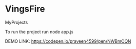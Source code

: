 # VingsFire
MyProjects

To run the project run node app.js

DEMO LINK: https://codepen.io/praveen4599/pen/NWBmOQN
